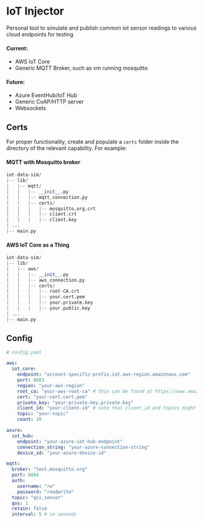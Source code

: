 # IoT Injector
Personal tool to simulate and publish common iot sensor readings to various cloud endpoints for testing
#### Current:

- AWS IoT Core
- Generic MQTT Broker, such as vm running mosquitto
  
#### Future:

- Azure EventHub/IoT Hub
- Generic CoAP/HTTP server
- Websockets

## Certs
For proper functionality, create and populate a `certs` folder inside the directory of the relevant capability. For example:
#### MQTT with Mosquitto broker
```python
iot-data-sim/
|-- lib/
|   |-- mqtt/
|   |   |-- __init__.py
|   |   |-- mqtt_connection.py
|   |   |-- certs/
|   |   |   |-- mosquitto.org.crt
|   |   |   |-- client.crt
|   |   |   |-- client.key
| ...
|-- main.py
```

#### AWS IoT Core as a Thing 
```python
iot-data-sim/
|-- lib/
|   |-- aws/
|   |   |-- __init__.py
|   |   |-- aws_connection.py
|   |   |-- certs/
|   |   |   |-- root-CA.crt
|   |   |   |-- your.cert.pem
|   |   |   |-- your.private.key
|   |   |   |-- your.public.key
| ...
|-- main.py
```

## Config
```yaml
# config.yaml

aws:
  iot_core:
    endpoint: "account-specific-prefix.iot.aws-region.amazonaws.com"
    port: 8883
    region: "your-aws-region"
    root_ca: "your-aws-root-ca" # this can be found at https://www.amazontrust.com/repository/AmazonRootCA1.pem
    cert: "your-cert.cert.pem"
    private_key: "your-private-key.private.key"
    client_id: "your-client-id" # note that client_id and topics might need to be explicitly added to your aws policy
    topic: "your-topic" 
    count: 10

azure:
  iot_hub:
    endpoint: "your-azure-iot-hub-endpoint"
    connection_string: "your-azure-connection-string"
    device_id: "your-azure-device-id"

mqtt:
  broker: "test.mosquitto.org"
  port: 8884
  auth:
    username: "rw"
    password: "readwrite"
  topic: "qsi_sensor"
  qos: 1
  retain: false
  interval: 5 # in seconds
```
